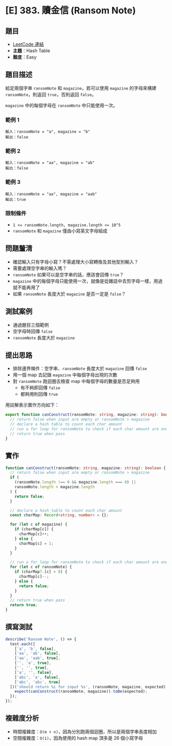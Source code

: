 # [E] 383. 贖金信 (Ransom Note)

## 題目

- [LeetCode 連結](https://leetcode.com/problems/ransom-note)
- **主題**：Hash Table
- **難度**：Easy

## 題目描述

給定兩個字串 `ransomNote` 和 `magazine`，若可以使用 `magazine` 的字母來構建 `ransomNote`，則返回 `true`，否則返回 `false`。

`magazine` 中的每個字母在 `ransomNote` 中只能使用一次。

### 範例 1

```
輸入：ransomNote = "a", magazine = "b"
輸出：false
```

### 範例 2

```
輸入：ransomNote = "aa", magazine = "ab"
輸出：false
```

### 範例 3

```
輸入：ransomNote = "aa", magazine = "aab"
輸出：true
```

### 限制條件

- `1 <= ransomNote.length, magazine.length <= 10^5`
- `ransomNote` 和 `magazine` 僅由小寫英文字母組成

## 問題釐清

- 確認輸入只有字母小寫？不需處理大小寫轉換及其他型別輸入？
- 需要處理空字串的輸入嗎？
- `ransomNote` 如果可以是空字串的話，應該會回傳 `true`？
- `magazine` 中的每個字母只能使用一次，就像是從雜誌中去剪字母一樣，用過就不能再用了
- 如果 `ransomNote` 長度大於 `magazine` 是否一定是 `false`？

## 測試案例

- 通過題目三個範例
- 空字母時回傳 `false`
- `ransomNote` 長度大於 `magazine`

## 提出思路

- 排除邊界條件：空字串、`ransomNote` 長度大於 `magazine` 回傳 `false`
- 用一個 map 去記錄 `magazine` 中每個字母出現的次數
- 對 `ransomNote` 跑迴圈去檢查 map 中每個字母的數量是否足夠用
  - 有不夠即回傳 `false`
  - 都夠用則回傳 `true`

用註解表示實作方向如下：

```ts
export function canConstruct(ransomNote: string, magazine: string): boolean {
  // return false when input are empty or ransomNote > magazine
  // declare a hash table to count each char amount
  // run a for loop for ransomNote to check if each char amount are enough
  // return true when pass
}
```

## 實作

```typescript
function canConstruct(ransomNote: string, magazine: string): boolean {
  // return false when input are empty or ransomNote > magazine
  if (
    (ransomNote.length !== 0 && magazine.length === 0) ||
    ransomNote.length > magazine.length
  ) {
    return false;
  }

  // declare a hash table to count each char amount
  const charMap: Record<string, number> = {};

  for (let c of magazine) {
    if (charMap[c]) {
      charMap[c]++;
    } else {
      charMap[c] = 1;
    }
  }

  // run a for loop for ransomNote to check if each char amount are enough
  for (let c of ransomNote) {
    if (charMap?.[c] > 0) {
      charMap[c]--;
    } else {
      return false;
    }
  }
  // return true when pass
  return true;
}
```

## 撰寫測試

```typescript
describe('Ransom Note', () => {
  test.each([
    ['a', 'b', false],
    ['aa', 'ab', false],
    ['aa', 'aab', true],
    ['', 'a', true],
    ['', '', true],
    ['a', '', false],
    ['abc', 'a', false],
    ['abc', 'abc', true]
  ])('should return %i for input %s', (ransomNote, magazine, expected) => {
    expect(canConstruct(ransomNote, magazine)).toBe(expected);
  });
});
```

## 複雜度分析

- 時間複雜度：`O(m + n)`，因為分別跑兩個迴圈，所以是兩個字串長度相加
- 空間複雜度：`O(1)`，因為使用的 hash map 頂多是 26 個小寫字母
